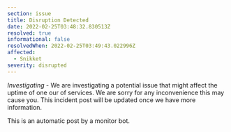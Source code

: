 ```yaml
---
section: issue
title: Disruption Detected
date: 2022-02-25T03:48:32.830513Z
resolved: true
informational: false
resolvedWhen: 2022-02-25T03:49:43.022996Z
affected:
  - Snikket
severity: disrupted
---
```

*Investigating* - We are investigating a potential issue that might affect the uptime of one our of services. We are sorry for any inconvenience this may cause you. This incident post will be updated once we have more information.

This is an automatic post by a monitor bot.
        